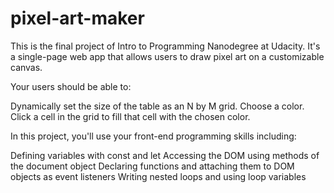 # pixel-art-maker

This is the final project of Intro to Programming Nanodegree at Udacity. It's a single-page web app that allows users to draw pixel art on a customizable canvas.

Your users should be able to:

Dynamically set the size of the table as an N by M grid.
Choose a color.
Click a cell in the grid to fill that cell with the chosen color.


In this project, you'll use your front-end programming skills including:

Defining variables with const and let
Accessing the DOM using methods of the document object
Declaring functions and attaching them to DOM objects as event listeners
Writing nested loops and using loop variables
